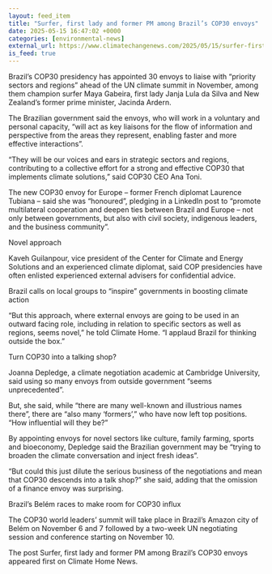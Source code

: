 ```yaml
---
layout: feed_item
title: "Surfer, first lady and former PM among Brazil’s COP30 envoys"
date: 2025-05-15 16:47:02 +0000
categories: [environmental-news]
external_url: https://www.climatechangenews.com/2025/05/15/surfer-first-lady-and-former-pm-among-brazils-cop30-envoys/
is_feed: true
---
```


Brazil&#8217;s COP30 presidency has appointed 30 envoys to liaise with &#8220;priority sectors and regions&#8221; ahead of the UN climate summit in November, among them champion surfer Maya Gabeira, first lady Janja Lula da Silva and New Zealand&#8217;s former prime minister, Jacinda Ardern.



The Brazilian government said the envoys, who will work in a voluntary and personal capacity, &#8220;will act as key liaisons for the flow of information and perspective from the areas they represent, enabling faster and more effective interactions&#8221;.



&#8220;They will be our voices and ears in strategic sectors and regions, contributing to a collective effort for a strong and effective COP30 that implements climate solutions,&#8221; said COP30 CEO Ana Toni.







The new COP30 envoy for Europe &#8211; former French diplomat Laurence Tubiana &#8211; said she was &#8220;honoured&#8221;, pledging in a LinkedIn post to &#8220;promote multilateral cooperation and deepen ties between Brazil and Europe – not only between governments, but also with civil society, indigenous leaders, and the business community&#8221;.



Novel approach



Kaveh Guilanpour, vice president of the Center for Climate and Energy Solutions and an experienced climate diplomat, said COP presidencies have often enlisted experienced external advisers for confidential advice.




Brazil calls on local groups to “inspire” governments in boosting climate action




&#8220;But this approach, where external envoys are going to be used in an outward facing role, including in relation to specific sectors as well as regions, seems novel,&#8221; he told Climate Home. &#8220;I applaud Brazil for thinking outside the box.&#8221;







Turn COP30 into a talking shop?



Joanna Depledge, a climate negotiation academic at Cambridge University, said using so many envoys from outside government &#8220;seems unprecedented&#8221;.



But, she said, while &#8220;there are many well-known and illustrious names there&#8221;, there are &#8220;also many &#8216;formers&#8217;,&#8221; who have now left top positions. &#8220;How influential will they be?&#8221;



By appointing envoys for novel sectors like culture, family farming, sports and bioeconomy, Depledge said the Brazilian government may be &#8220;trying to broaden the climate conversation and inject fresh ideas&#8221;.



&#8220;But could this just dilute the serious business of the negotiations and mean that COP30 descends into a talk shop?&#8221; she said, adding that the omission of a finance envoy was surprising.




Brazil’s Belém races to make room for COP30 influx




The COP30 world leaders&#8217; summit will take place in Brazil&#8217;s Amazon city of Belém on November 6 and 7 followed by a two-week UN negotiating session and conference starting on November 10.




The post Surfer, first lady and former PM among Brazil&#8217;s COP30 envoys appeared first on Climate Home News.
